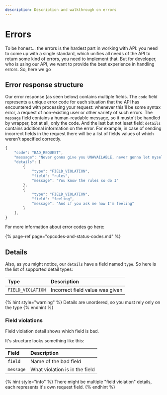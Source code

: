 ```yaml
---
description: Description and walkthrough on errors
---
```


# Errors

To be honest... the errors is the hardest part in working with API: you need to come up with a single standard, which unifies all needs of the API to return some kind of errors, you need to implement that. But for developer, who is using our API, we want to provide the best experience in handling errors. So, here we go

## Error response structure

Our error response \(as seen below\) contains multiple fields. The `code` field represents a unique error code for each situation that the API has encountered with processing your request: whenever this'll be some syntax error, a request of non-existing user or other variety of such errors. The `message` field contains a human-readable message, so it mustn't be handled by wrapper, bot at all, only the code. And the last but not least field: `details` contains additional information on the error. For example, in case of sending incorrect fields in the request there will be a list of fields values of which weren't specified correctly.

```javascript
{
    "code": "BAD_REQUEST",
    "message": "Never gonna give you UNAVAILABLE, never gonna let myself be down",
    "details": [
        {
            "type": "FIELD_VIOLATION",
            "field": "rules",
            "message": "You know the rules so do I"
        },
        {
            "type": "FIELD_VIOLATION",
            "field": "feeling",
            "message": "And if you ask me how I'm feeling"
        }
    ],
}
```

For more information about error codes go here:

{% page-ref page="opcodes-and-status-codes.md" %}

## Details

Also, as you might notice, our `details` have a field named `type`. So here is the list of supported detail types:

| Type | Description |
| :--- | :--- |
| `FIELD_VIOLATION` | Incorrect field value was given |

{% hint style="warning" %}
Details are unordered, so you must rely only on the type
{% endhint %}

### Field violations

Field violation detail shows which field is bad.

It's structure looks something like this:

| Field | Description |
| :--- | :--- |
| `field` | Name of the bad field |
| `message` | What violation is in the field |

{% hint style="info" %}
There might be multiple "field violation" details, each represents it's own request field.
{% endhint %}



